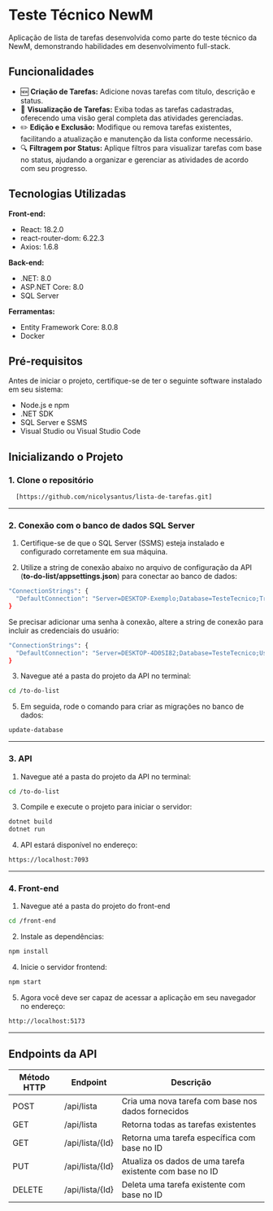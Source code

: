 # Teste Técnico NewM 
Aplicação de lista de tarefas desenvolvida como parte do teste técnico da NewM, demonstrando habilidades em desenvolvimento full-stack.


## Funcionalidades

- 🆕 **Criação de Tarefas:** Adicione novas tarefas com título, descrição e status.
- 👀 **Visualização de Tarefas:** Exiba todas as tarefas cadastradas, oferecendo uma visão geral completa das atividades gerenciadas.
- ✏️ **Edição e Exclusão:** Modifique ou remova tarefas existentes, facilitando a atualização e manutenção da lista conforme necessário.
- 🔍 **Filtragem por Status:** Aplique filtros para visualizar tarefas com base no status, ajudando a organizar e gerenciar as atividades de acordo com seu progresso.

## Tecnologias Utilizadas

**Front-end:**  
 - React: 18.2.0
 - react-router-dom: 6.22.3 
 - Axios: 1.6.8

**Back-end:**
 - .NET: 8.0
 - ASP.NET Core: 8.0
 - SQL Server

**Ferramentas:**
 - Entity Framework Core: 8.0.8
 - Docker
   
## Pré-requisitos

Antes de iniciar o projeto, certifique-se de ter o seguinte software instalado em seu sistema:

 - Node.js e npm
 - .NET SDK
 - SQL Server e SSMS
 - Visual Studio ou Visual Studio Code
   
## Inicializando o Projeto
### 1. Clone o repositório 
```bash
  [https://github.com/nicolysantus/lista-de-tarefas.git]
```
____________

### 2. Conexão com o banco de dados SQL Server
1. Certifique-se de que o SQL Server (SSMS) esteja instalado e configurado corretamente em sua máquina. 

2. Utilize a string de conexão abaixo no arquivo de configuração da API 
(**to-do-list/appsettings.json**)
para conectar ao banco de dados:
```bash
"ConnectionStrings": {
  "DefaultConnection": "Server=DESKTOP-Exemplo;Database=TesteTecnico;Trusted_Connection=True;TrustServerCertificate=True;"
}
```

Se precisar adicionar uma senha à conexão, altere a string de conexão para incluir as credenciais do usuário:
```bash
"ConnectionStrings": {
  "DefaultConnection": "Server=DESKTOP-4D0SI82;Database=TesteTecnico;User Id=seu_usuario;Password=sua_senha;TrustServerCertificate=True;"
}
```

3. Navegue até a pasta do projeto da API no terminal:
```bash
cd /to-do-list
```

5. Em seguida, rode o comando para criar as migrações no banco de dados:
```bash
update-database
```

____________

### 3. API

1. Navegue até a pasta do projeto da API no terminal:
```bash
cd /to-do-list
```

3. Compile e execute o projeto para iniciar o servidor:
```bash
dotnet build
dotnet run
```

4. API estará disponível no endereço:
```bash
https://localhost:7093
```

__________

### 4. Front-end

1. Navegue até a pasta do projeto do front-end
```bash
cd /front-end
```

2. Instale as dependências:
```bash
npm install
```

4. Inicie o servidor frontend:
```bash
npm start
```

5. Agora você deve ser capaz de acessar a aplicação em seu navegador no endereço:
```bash
http://localhost:5173
```

_________

## Endpoints da API

| Método HTTP | Endpoint              | Descrição                                           |
|-------------|-----------------------|-----------------------------------------------------|
| POST        | /api/lista            | Cria uma nova tarefa com base nos dados fornecidos  |
| GET         | /api/lista            | Retorna todas as tarefas existentes                 |
| GET         | /api/lista/{Id} | Retorna uma tarefa específica com base no ID        |
| PUT         | /api/lista/{Id} | Atualiza os dados de uma tarefa existente com base no ID |
| DELETE      | /api/lista/{Id} | Deleta uma tarefa existente com base no ID               |
